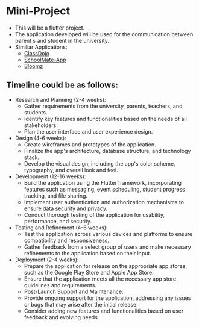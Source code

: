 # Mini-Project

- This will be a flutter project.
- The application developed will be used for the communication between parent s and student in the university.
- Similiar Applications:
     - [ClassDojo](https://www.classdojo.com/en-gb)
     - [SchoolMate-App](https://github.com/Yassin522/SchoolMate-App)
     - [Bloomz](https://www.bloomz.com)

## Timeline could be as follows:

- Research and Planning (2-4 weeks):
  - Gather requirements from the university, parents, teachers, and students.
  - Identify key features and functionalities based on the needs of all stakeholders.
  - Plan the user interface and user experience design.
- Design (4-6 weeks):
  - Create wireframes and prototypes of the application.
  - Finalize the app's architecture, database structure, and technology stack.
  - Develop the visual design, including the app's color scheme, typography, and overall look and feel.
- Development (12-16 weeks):
  - Build the application using the Flutter framework, incorporating features such as messaging, event scheduling, student progress tracking, and file sharing.
  - Implement user authentication and authorization mechanisms to ensure data security and privacy.
  - Conduct thorough testing of the application for usability, performance, and security.
- Testing and Refinement (4-6 weeks):
  - Test the application across various devices and platforms to ensure compatibility and responsiveness.
  - Gather feedback from a select group of users and make necessary refinements to the application based on their input.
- Deployment (2-4 weeks):
  - Prepare the application for release on the appropriate app stores, such as the Google Play Store and Apple App Store.
  - Ensure that the application meets all the necessary app store guidelines and requirements.
  - Post-Launch Support and Maintenance:
  - Provide ongoing support for the application, addressing any issues or bugs that may arise after the initial release.
  - Consider adding new features and functionalities based on user feedback and evolving needs.
